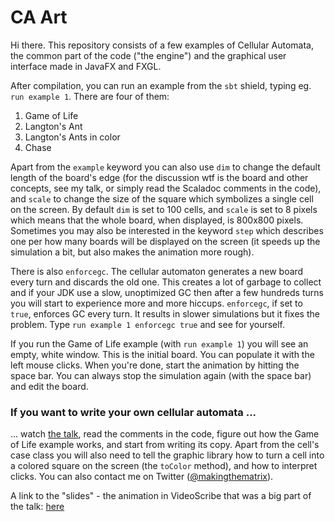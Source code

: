 # CA Art

Hi there. 
This repository consists of a few examples of Cellular Automata, the common part of the code ("the engine") and the graphical user interface made in JavaFX and FXGL.

After compilation, you can run an example from the `sbt` shield, typing eg. `run example 1`. There are four of them:
1. Game of Life
2. Langton's Ant
3. Langton's Ants in color
4. Chase

Apart from the `example` keyword you can also use `dim` to change the default length of the board's edge (for the discussion wtf is the board and other concepts, see my talk, or simply read the Scaladoc comments in the code), and `scale` to change the size of the square which symbolizes a single cell on the screen. By default `dim` is set to 100 cells, and `scale` is set to 8 pixels which means that the whole board, when displayed, is 800x800 pixels. Sometimes you may also be interested in the keyword `step` which describes one per how many boards will be displayed on the screen (it speeds up the simulation a bit, but also makes the animation more rough).

There is also `enforcegc`. The cellular automaton generates a new board every turn and discards the old one. This creates a lot of garbage to collect and if your JDK use a slow, unoptimized GC then after a few hundreds turns you will start to experience more and more hiccups. `enforcegc`, if set to `true`, enforces GC every turn. It results in slower simulations but it fixes the problem. Type `run example 1 enforcegc true` and see for yourself.  

If you run the Game of Life example (with `run example 1`) you will see an empty, white window. This is the initial board. You can populate it with the left mouse clicks. When you're done, start the animation by hitting the space bar. You can always stop the simulation again (with the space bar) and edit the board. 

### If you want to write your own cellular automata ...

... watch [the talk](https://www.youtube.com/watch?v=0ABjVP0st08), read the comments in the code, figure out how the Game of Life example works, and start from writing its copy. Apart from the cell's case class you will also need to tell the graphic library how to turn a cell into a colored square on the screen (the `toColor` method), and how to interpret clicks. You can also contact me on Twitter ([@makingthematrix](https://twitter.com/makingthematrix)).

A link to the "slides" - the animation in VideoScribe that was a big part of the talk: [here](https://drive.google.com/file/d/1wsKXR3r-_lGhPVG-KyxA7aJ_OOL5EVy2/view?usp=sharing)
